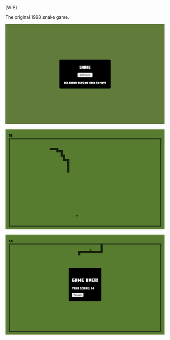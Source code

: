 [WIP]

The original 1998 snake game. 

![](./images/start_game.png)

![](./images/game.png)

![](./images/game_over.png)


